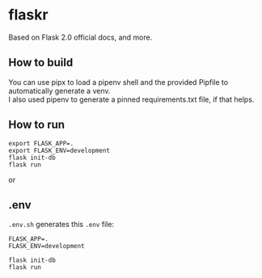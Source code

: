 # flaskr

Based on Flask 2.0 official docs, and more.

## How to build

You can use pipx to load a pipenv shell and the provided Pipfile to automatically generate a venv.  
I also used pipenv to generate a pinned requirements.txt file, if that helps.

## How to run

`export FLASK_APP=.`  
`export FLASK_ENV=development`  
`flask init-db`  
`flask run`

or

## .env

`.env.sh` generates this `.env` file:

```dotenv
FLASK_APP=.
FLASK_ENV=development
```

`flask init-db`  
`flask run`
